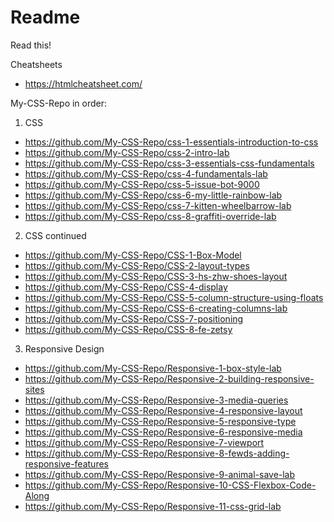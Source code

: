 # Readme
Read this!

Cheatsheets
- https://htmlcheatsheet.com/

My-CSS-Repo in order:

1. CSS

- https://github.com/My-CSS-Repo/css-1-essentials-introduction-to-css
- https://github.com/My-CSS-Repo/css-2-intro-lab
- https://github.com/My-CSS-Repo/css-3-essentials-css-fundamentals
- https://github.com/My-CSS-Repo/css-4-fundamentals-lab
- https://github.com/My-CSS-Repo/css-5-issue-bot-9000
- https://github.com/My-CSS-Repo/css-6-my-little-rainbow-lab
- https://github.com/My-CSS-Repo/css-7-kitten-wheelbarrow-lab
- https://github.com/My-CSS-Repo/css-8-graffiti-override-lab

2. CSS continued

- https://github.com/My-CSS-Repo/CSS-1-Box-Model
- https://github.com/My-CSS-Repo/CSS-2-layout-types
- https://github.com/My-CSS-Repo/CSS-3-hs-zhw-shoes-layout
- https://github.com/My-CSS-Repo/CSS-4-display
- https://github.com/My-CSS-Repo/CSS-5-column-structure-using-floats
- https://github.com/My-CSS-Repo/CSS-6-creating-columns-lab
- https://github.com/My-CSS-Repo/CSS-7-positioning
- https://github.com/My-CSS-Repo/CSS-8-fe-zetsy

3. Responsive Design

- https://github.com/My-CSS-Repo/Responsive-1-box-style-lab
- https://github.com/My-CSS-Repo/Responsive-2-building-responsive-sites
- https://github.com/My-CSS-Repo/Responsive-3-media-queries
- https://github.com/My-CSS-Repo/Responsive-4-responsive-layout
- https://github.com/My-CSS-Repo/Responsive-5-responsive-type
- https://github.com/My-CSS-Repo/Responsive-6-responsive-media
- https://github.com/My-CSS-Repo/Responsive-7-viewport
- https://github.com/My-CSS-Repo/Responsive-8-fewds-adding-responsive-features
- https://github.com/My-CSS-Repo/Responsive-9-animal-save-lab
- https://github.com/My-CSS-Repo/Responsive-10-CSS-Flexbox-Code-Along
- https://github.com/My-CSS-Repo/Responsive-11-css-grid-lab

